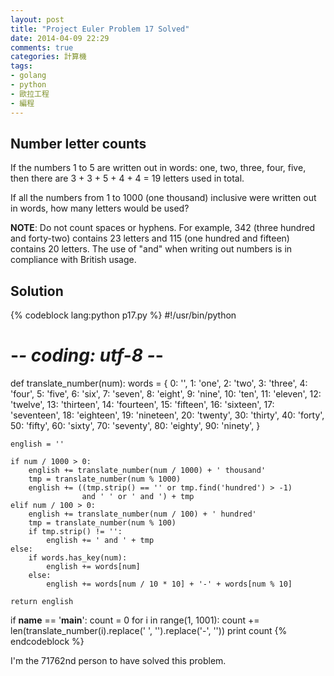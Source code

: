 ```yaml
---
layout: post
title: "Project Euler Problem 17 Solved"
date: 2014-04-09 22:29
comments: true
categories: 計算機
tags:
- golang
- python
- 歐拉工程
- 編程
---
```


Number letter counts
--------------------

If the numbers 1 to 5 are written out in words: one, two, three, four, five, then there are 3 + 3 + 5 + 4 + 4 = 19 letters used in total.

If all the numbers from 1 to 1000 (one thousand) inclusive were written out in words, how many letters would be used?

**NOTE**: Do not count spaces or hyphens. For example, 342 (three hundred and forty-two) contains 23 letters and 115 (one hundred and fifteen) contains 20 letters. The use of "and" when writing out numbers is in compliance with British usage.

Solution
--------

{% codeblock lang:python p17.py %}
#!/usr/bin/python
# -*- coding: utf-8 -*-


def translate_number(num):
    words = {
        0: '',
        1: 'one',
        2: 'two',
        3: 'three',
        4: 'four',
        5: 'five',
        6: 'six',
        7: 'seven',
        8: 'eight',
        9: 'nine',
        10: 'ten',
        11: 'eleven',
        12: 'twelve',
        13: 'thirteen',
        14: 'fourteen',
        15: 'fifteen',
        16: 'sixteen',
        17: 'seventeen',
        18: 'eighteen',
        19: 'nineteen',
        20: 'twenty',
        30: 'thirty',
        40: 'forty',
        50: 'fifty',
        60: 'sixty',
        70: 'seventy',
        80: 'eighty',
        90: 'ninety',
        }

    english = ''

    if num / 1000 > 0:
        english += translate_number(num / 1000) + ' thousand'
        tmp = translate_number(num % 1000)
        english += ((tmp.strip() == '' or tmp.find('hundred') > -1)
                    and ' ' or ' and ') + tmp
    elif num / 100 > 0:
        english += translate_number(num / 100) + ' hundred'
        tmp = translate_number(num % 100)
        if tmp.strip() != '':
            english += ' and ' + tmp
    else:
        if words.has_key(num):
            english += words[num]
        else:
            english += words[num / 10 * 10] + '-' + words[num % 10]

    return english


if __name__ == '__main__':
    count = 0
    for i in range(1, 1001):
        count += len(translate_number(i).replace(' ', '').replace('-',
                     ''))
    print count
{% endcodeblock %}

I'm the 71762nd person to have solved this problem.
